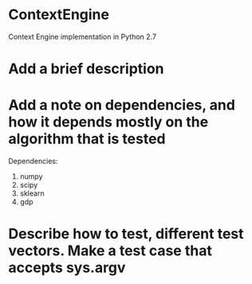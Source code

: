 # ContextEngine
Context Engine implementation in Python 2.7
# Add a brief description

# Add a note on dependencies, and how it depends mostly on the algorithm that is tested
Dependencies:
1. numpy
2. scipy
3. sklearn
4. gdp

# Describe how to test, different test vectors. Make a test case that accepts sys.argv


